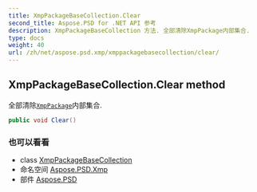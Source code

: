 ```yaml
---
title: XmpPackageBaseCollection.Clear
second_title: Aspose.PSD for .NET API 参考
description: XmpPackageBaseCollection 方法. 全部清除XmpPackage内部集合.
type: docs
weight: 40
url: /zh/net/aspose.psd.xmp/xmppackagebasecollection/clear/
---
```

## XmpPackageBaseCollection.Clear method

全部清除[`XmpPackage`](../../xmppackage/)内部集合.

```csharp
public void Clear()
```

### 也可以看看

* class [XmpPackageBaseCollection](../)
* 命名空间 [Aspose.PSD.Xmp](../../xmppackagebasecollection/)
* 部件 [Aspose.PSD](../../../)


